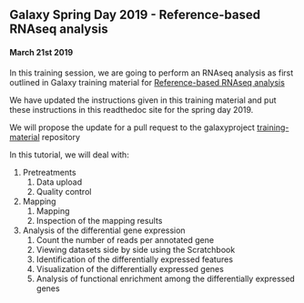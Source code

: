 ##  Galaxy Spring Day 2019 - Reference-based RNAseq analysis
#### March 21st 2019

In this training session, we are going to perform an RNAseq analysis
as first outlined in Galaxy training material for
[Reference-based RNAseq analysis](https://galaxyproject.github.io/training-material/topics/transcriptomics/tutorials/ref-based/tutorial.html)

We have updated the instructions given in this training material
and put these instructions in this readthedoc site for the spring day 2019.

We will propose the update for a pull request to the galaxyproject
[training-material](https://github.com/galaxyproject/training-material) repository

In this tutorial, we will deal with:

1. Pretreatments
    1. Data upload
    2. Quality control
2. Mapping
    1. Mapping
    2. Inspection of the mapping results
3. Analysis of the differential gene expression
    1. Count the number of reads per annotated gene
    2. Viewing datasets side by side using the Scratchbook
    3. Identification of the differentially expressed features
    4. Visualization of the differentially expressed genes
    5. Analysis of functional enrichment among the differentially expressed genes